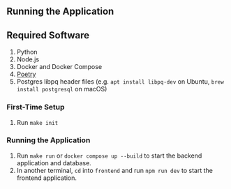 ## Running the Application

## Required Software

1. Python
2. Node.js
3. Docker and Docker Compose
4. [Poetry](https://python-poetry.org/docs/#installation)
5. Postgres libpq header files (e.g. `apt install libpq-dev` on Ubuntu, `brew install postgresql` on macOS)

### First-Time Setup

1. Run `make init`


### Running the Application
1. Run `make run` or `docker compose up --build` to start the backend application and database.
2. In another terminal, `cd` into `frontend` and run `npm run dev` to start the frontend application.
